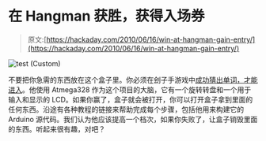 # 在 Hangman 获胜，获得入场券

> 原文:[https://hackaday.com/2010/06/16/win-at-hangman-gain-entry/](https://hackaday.com/2010/06/16/win-at-hangman-gain-entry/)

![](../Images/942a04d715339420740da2df70a72dd6.png "test (Custom)")

不要把你急需的东西放在这个盒子里。你必须在刽子手游戏中[成功猜出单词，才能进入](http://www.instructables.com/id/Arduino-powered-hangman-giftboxlockbox/)。他使用 Atmega328 作为这个项目的大脑，它有一个旋转转盘和一个用于输入和显示的 LCD。如果你赢了，盒子就会被打开，你可以打开盒子拿到里面的任何东西。沿途有各种教程的链接来帮助完成每个步骤，包括他用来构建它的 Arduino 源代码。我们认为他应该提高一个档次，如果你失败了，让盒子销毁里面的东西。听起来很有趣，对吧？